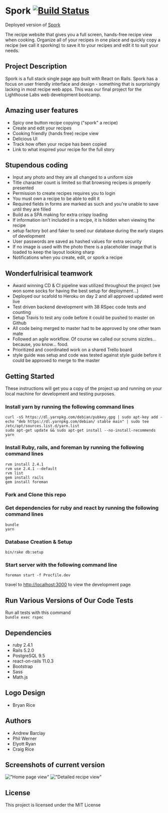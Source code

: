 # Spork [![Build Status](https://travis-ci.org/thelornenelson/zen-spork.svg?branch=master)](https://travis-ci.org/thelornenelson/zen-spork)

Deployed version of [Spork](https://damp-cove-57304.herokuapp.com/)

The recipe website that gives you a full screen, hands-free recipe view when cooking. Organize all of your recipes in one place and quickly copy a recipe (we call it sporking) to save it to your recipes and edit it to suit your needs.

## Project Description
Spork is a full stack single page app built with React on Rails. Spork has a focus on user friendly interface and design - something that is surprisingly lacking in most recipe web apps. This was our final project for the Lighthouse Labs web development bootcamp.

## Amazing user features

* Spicy one button recipe copying ("spork" a recipe)
* Create and edit your recipes
* Cooking friendly (hands free) recipe view
* Delicious UI
* Track how often your recipe has been copied
* Link to what inspired your recipe for the full story

## Stupendous coding

* Input any photo and they are all changed to a uniform size
* Title character count is limited so that browsing recipes is properly presented
* Permission to create recipes requires you to login
* You must own a recipe to be able to edit it
* Required fields in forms are marked as such and you're unable to save until they are filled
* Build as a SPA making for extra crispy loading
* If information isn't included in a recipe, it is hidden when viewing the recipe
* setup factory bot and faker to seed our database during the early stages of development
* User passwords are saved as hashed values for extra security
* If no image is used with the photo there is a placeholder image that is loaded to keep the layout looking sharp
* Notifications when you create, edit, or spork a recipe


## Wonderfulrisical teamwork

* Award winning CD & CI pipeline was utilized throughout the project (we won some socks for having the best setup for deployment...)
* Deployed our scafold to Heroku on day 2 and all approved updated went live
* Test driven backend development with 38 RSpec code tests and counting
* Setup Travis to test any code before it could be pushed to master on Github
* All code being merged to master had to be approved by one other team mate
* Followed an agile workflow. Of course we called our scrums sizzles... because, you know... food.
* Prioritized and coordinated work on a shared Trello board
* style guide was setup and code was tested against style guide before it could be approved to merge to the master 



## Getting Started
These instructions will get you a copy of the project up and running on your local machine for development and testing purposes.

### Install yarn by running the following command lines

```curl -sS https://dl.yarnpkg.com/debian/pubkey.gpg | sudo apt-key add -```  
```echo "deb https://dl.yarnpkg.com/debian/ stable main" | sudo tee /etc/apt/sources.list.d/yarn.list```  
```sudo apt-get update && sudo apt-get install --no-install-recommends yarn```  

### Install Ruby, rails, and foreman by running the following command lines

```rvm install 2.4.1 ```  
```rvm use 2.4.1 --default```  
```rvm list```  
```gem install rails```  
```gem install foreman```  

### Fork and Clone this repo

### Get dependencies for ruby and react by running the following command lines

```bundle```  
```yarn```  

### Database Creation & Setup

```bin/rake db:setup```  

### Start server with the following command line

```foreman start -f Procfile.dev```  

travel to [http://localhost:3000](http://localhost:3000) to view the development page

## Run Various Versions of Our Code Tests

Run all tests with this command  
```bundle exec rspec```  

## Dependencies

* ruby 2.4.1
* Rails 5.2.0
* PostgreSQL 9.5
* react-on-rails 11.0.3
* Bootstrap
* Sass
* Math.js

## Logo Design

* Bryan Rice

## Authors

* Andrew Barclay
* Phil Werner
* Elyott Ryan
* Craig Rice

## Screenshots of current version

!["Home page view"](https://github.com/thelornenelson/zen-spork/blob/master/docs/home_page.png)
!["Detailed recipe view"](https://github.com/thelornenelson/zen-spork/blob/master/docs/detail_view.png)

## License

This project is licensed under the MIT License
